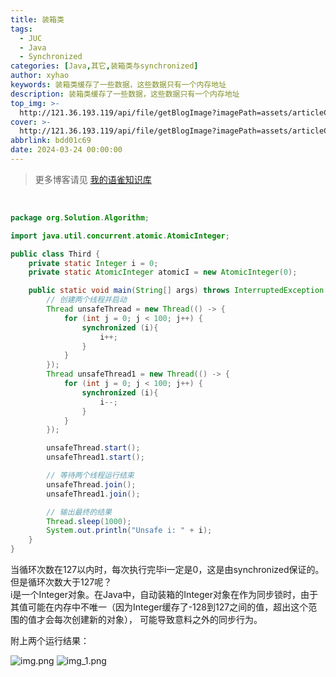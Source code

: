 ```yaml
---
title: 装箱类
tags:
  - JUC
  - Java
  - Synchronized
categories: [Java,其它,装箱类与synchronized]
author: xyhao
keywords: 装箱类缓存了一些数据，这些数据只有一个内存地址
description: 装箱类缓存了一些数据，这些数据只有一个内存地址
top_img: >-
  http://121.36.193.119/api/file/getBlogImage?imagePath=assets/articleCover/2024-03-24-lock.png
cover: >-
  http://121.36.193.119/api/file/getBlogImage?imagePath=assets/articleCover/2024-03-24-lock.png
abbrlink: bdd01c69
date: 2024-03-24 00:00:00
---
```

> 更多博客请见 [我的语雀知识库](https://www.yuque.com/u41117719/xd1qgc)

<br>

```java
package org.Solution.Algorithm;

import java.util.concurrent.atomic.AtomicInteger;

public class Third {
    private static Integer i = 0;
    private static AtomicInteger atomicI = new AtomicInteger(0);

    public static void main(String[] args) throws InterruptedException {
        // 创建两个线程并启动
        Thread unsafeThread = new Thread(() -> {
            for (int j = 0; j < 100; j++) {
                synchronized (i){
                    i++;
                }
            }
        });
        Thread unsafeThread1 = new Thread(() -> {
            for (int j = 0; j < 100; j++) {
                synchronized (i){
                    i--;
                }
            }
        });

        unsafeThread.start();
        unsafeThread1.start();

        // 等待两个线程运行结束
        unsafeThread.join();
        unsafeThread1.join();

        // 输出最终的结果
        Thread.sleep(1000);
        System.out.println("Unsafe i: " + i);
    }
}
```
当循环次数在127以内时，每次执行完毕i一定是0，这是由synchronized保证的。<br />但是循环次数大于127呢？<br />
i是一个Integer对象。在Java中，自动装箱的Integer对象在作为同步锁时，由于其值可能在内存中不唯一（因为Integer缓存了-128到127之间的值，超出这个范围的值才会每次创建新的对象），
可能导致意料之外的同步行为。

附上两个运行结果：

![img.png](http://121.36.193.119/api/file/getBlogImage?imagePath=assets/articleSource/2024-03-24-Integer&synchronized/img.png)
![img_1.png](http://121.36.193.119/api/file/getBlogImage?imagePath=assets/articleSource/2024-03-24-Integer&synchronized/img_1.png)


